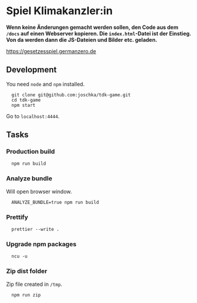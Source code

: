 # Spiel Klimakanzler:in

**Wenn keine Änderungen gemacht werden sollen, den Code aus dem `/docs` auf einen Webserver kopieren. Die `index.html`-Datei ist der Einstieg. Von da werden dann die JS-Dateien und Bilder etc. geladen.**




https://gesetzesspiel.germanzero.de

## Development

You need `node` and `npm` installed.

```
  git clone git@github.com:joschka/tdk-game.git
  cd tdk-game
  npm start
```

Go to `localhost:4444`.

## Tasks

### Production build

```
  npm run build
```

### Analyze bundle

Will open browser window.

```
  ANALYZE_BUNDLE=true npm run build
```

### Prettify

```
  prettier --write .
```

### Upgrade npm packages

```
  ncu -u
```

### Zip dist folder

Zip file created in `/tmp`.

```
  npm run zip
```
